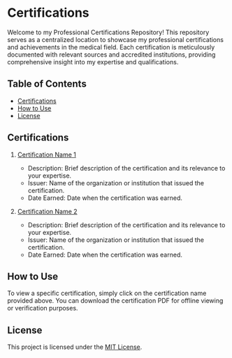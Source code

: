 # Certifications

Welcome to my Professional Certifications Repository! This repository serves as a centralized location to showcase my professional certifications and achievements in the medical field. Each certification is meticulously documented with relevant sources and accredited institutions, providing comprehensive insight into my expertise and qualifications.

## Table of Contents

- [Certifications](#certifications)
- [How to Use](#how-to-use)
- [License](#license)

## Certifications

1. [Certification Name 1](certification_name_1.pdf)
   - Description: Brief description of the certification and its relevance to your expertise.
   - Issuer: Name of the organization or institution that issued the certification.
   - Date Earned: Date when the certification was earned.

2. [Certification Name 2](certification_name_2.pdf)
   - Description: Brief description of the certification and its relevance to your expertise.
   - Issuer: Name of the organization or institution that issued the certification.
   - Date Earned: Date when the certification was earned.

<!-- Add more certifications as needed -->

## How to Use

To view a specific certification, simply click on the certification name provided above. You can download the certification PDF for offline viewing or verification purposes.

## License

This project is licensed under the [MIT License](LICENSE).
